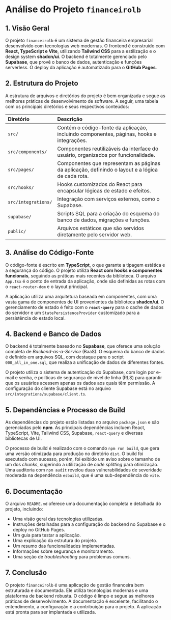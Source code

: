 # Análise do Projeto `financeirolb`

## 1. Visão Geral

O projeto `financeirolb` é um sistema de gestão financeira empresarial desenvolvido com tecnologias web modernas. O frontend é construído com **React, TypeScript e Vite**, utilizando **Tailwind CSS** para a estilização e o design system **shadcn/ui**. O backend é totalmente gerenciado pelo **Supabase**, que provê o banco de dados, autenticação e funções serverless. O deploy da aplicação é automatizado para o **GitHub Pages**.

## 2. Estrutura do Projeto

A estrutura de arquivos e diretórios do projeto é bem organizada e segue as melhores práticas de desenvolvimento de software. A seguir, uma tabela com os principais diretórios e seus respectivos conteúdos:

| Diretório | Descrição |
| :--- | :--- |
| `src/` | Contém o código-fonte da aplicação, incluindo componentes, páginas, hooks e integrações. |
| `src/components/` | Componentes reutilizáveis da interface do usuário, organizados por funcionalidade. |
| `src/pages/` | Componentes que representam as páginas da aplicação, definindo o layout e a lógica de cada rota. |
| `src/hooks/` | Hooks customizados do React para encapsular lógicas de estado e efeitos. |
| `src/integrations/` | Integração com serviços externos, como o Supabase. |
| `supabase/` | Scripts SQL para a criação do esquema do banco de dados, migrações e funções. |
| `public/` | Arquivos estáticos que são servidos diretamente pelo servidor web. |

## 3. Análise do Código-Fonte

O código-fonte é escrito em **TypeScript**, o que garante a tipagem estática e a segurança do código. O projeto utiliza **React com hooks e componentes funcionais**, seguindo as práticas mais recentes da biblioteca. O arquivo `App.tsx` é o ponto de entrada da aplicação, onde são definidas as rotas com o `react-router-dom` e o layout principal.

A aplicação utiliza uma arquitetura baseada em componentes, com uma vasta gama de componentes de UI provenientes da biblioteca **shadcn/ui**. O gerenciamento de estado é feito com o **`react-query`** para o cache de dados do servidor e um `StatePersistenceProvider` customizado para a persistência do estado local.

## 4. Backend e Banco de Dados

O backend é totalmente baseado no **Supabase**, que oferece uma solução completa de *Backend-as-a-Service* (BaaS). O esquema do banco de dados é definido em arquivos SQL, com destaque para o script `000_all_in_one.sql`, que realiza a unificação de dados de diferentes fontes.

O projeto utiliza o sistema de autenticação do Supabase, com login por e-mail e senha, e políticas de segurança de nível de linha (RLS) para garantir que os usuários acessem apenas os dados aos quais têm permissão. A configuração do cliente Supabase está no arquivo `src/integrations/supabase/client.ts`.

## 5. Dependências e Processo de Build

As dependências do projeto estão listadas no arquivo `package.json` e são gerenciadas pelo **npm**. As principais dependências incluem React, TypeScript, Vite, Tailwind CSS, Supabase, `react-query` e diversas bibliotecas de UI.

O processo de build é realizado com o comando `npm run build`, que gera uma versão otimizada para produção no diretório `dist`. O build foi executado com sucesso, porém, foi exibido um aviso sobre o tamanho de um dos *chunks*, sugerindo a utilização de *code splitting* para otimização. Uma auditoria com `npm audit` revelou duas vulnerabilidades de severidade moderada na dependência `esbuild`, que é uma sub-dependência do `vite`.

## 6. Documentação

O arquivo `README.md` oferece uma documentação completa e detalhada do projeto, incluindo:

- Uma visão geral das tecnologias utilizadas.
- Instruções detalhadas para a configuração do backend no Supabase e o deploy no GitHub Pages.
- Um guia para testar a aplicação.
- Uma explicação da estrutura do projeto.
- Um resumo das funcionalidades implementadas.
- Informações sobre segurança e monitoramento.
- Uma seção de *troubleshooting* para problemas comuns.

## 7. Conclusão

O projeto `financeirolb` é uma aplicação de gestão financeira bem estruturada e documentada. Ele utiliza tecnologias modernas e uma plataforma de backend robusta. O código é limpo e segue as melhores práticas de desenvolvimento. A documentação é excelente, facilitando o entendimento, a configuração e a contribuição para o projeto. A aplicação está pronta para ser implantada e utilizada.

